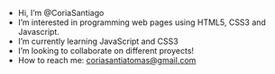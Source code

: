- Hi, I’m @CoriaSantiago
- I’m interested in programming web pages using HTML5, CSS3 and Javascript.
- I’m currently learning JavaScript and CSS3
- I’m looking to collaborate on different proyects!
- How to reach me: coriasantiatomas@gmail.com
